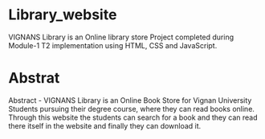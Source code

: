# Library_website
VIGNANS Library is an Online library store Project completed during Module-1 T2 implementation using HTML, CSS and JavaScript.
# Abstrat
Abstract - VIGNANS Library is an Online Book Store for Vignan University Students pursuing their degree course, where they can read books online. Through this website the students can search for a book and they can read there itself in the website and finally they can download it.
